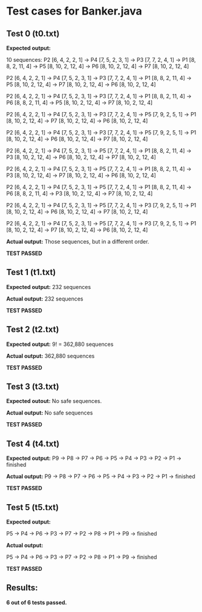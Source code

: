 # Test cases for Banker.java

## Test 0 (t0.txt)
**Expected output:**

10 sequences:
P2 [6, 4, 2, 2, 1] -> P4 [7, 5, 2, 3, 1] -> P3 [7, 7, 2, 4, 1] -> P1 [8, 8, 2, 11, 4] -> P5 [8, 10, 2, 12, 4] -> P6 [8, 10, 2, 12, 4] -> P7 [8, 10, 2, 12, 4]

P2 [6, 4, 2, 2, 1] -> P4 [7, 5, 2, 3, 1] -> P3 [7, 7, 2, 4, 1] -> P1 [8, 8, 2, 11, 4] -> P5 [8, 10, 2, 12, 4] -> P7 [8, 10, 2, 12, 4] -> P6 [8, 10, 2, 12, 4]

P2 [6, 4, 2, 2, 1] -> P4 [7, 5, 2, 3, 1] -> P3 [7, 7, 2, 4, 1] -> P1 [8, 8, 2, 11, 4] -> P6 [8, 8, 2, 11, 4] -> P5 [8, 10, 2, 12, 4] -> P7 [8, 10, 2, 12, 4]

P2 [6, 4, 2, 2, 1] -> P4 [7, 5, 2, 3, 1] -> P3 [7, 7, 2, 4, 1] -> P5 [7, 9, 2, 5, 1] -> P1 [8, 10, 2, 12, 4] -> P7 [8, 10, 2, 12, 4] -> P6 [8, 10, 2, 12, 4]

P2 [6, 4, 2, 2, 1] -> P4 [7, 5, 2, 3, 1] -> P3 [7, 7, 2, 4, 1] -> P5 [7, 9, 2, 5, 1] -> P1 [8, 10, 2, 12, 4] -> P6 [8, 10, 2, 12, 4] -> P7 [8, 10, 2, 12, 4]

P2 [6, 4, 2, 2, 1] -> P4 [7, 5, 2, 3, 1] -> P5 [7, 7, 2, 4, 1] -> P1 [8, 8, 2, 11, 4] -> P3 [8, 10, 2, 12, 4] -> P6 [8, 10, 2, 12, 4] -> P7 [8, 10, 2, 12, 4]

P2 [6, 4, 2, 2, 1] -> P4 [7, 5, 2, 3, 1] -> P5 [7, 7, 2, 4, 1] -> P1 [8, 8, 2, 11, 4] -> P3 [8, 10, 2, 12, 4] -> P7 [8, 10, 2, 12, 4] -> P6 [8, 10, 2, 12, 4]

P2 [6, 4, 2, 2, 1] -> P4 [7, 5, 2, 3, 1] -> P5 [7, 7, 2, 4, 1] -> P1 [8, 8, 2, 11, 4] -> P6 [8, 8, 2, 11, 4] -> P3 [8, 10, 2, 12, 4] -> P7 [8, 10, 2, 12, 4]

P2 [6, 4, 2, 2, 1] -> P4 [7, 5, 2, 3, 1] -> P5 [7, 7, 2, 4, 1] -> P3 [7, 9, 2, 5, 1] -> P1 [8, 10, 2, 12, 4] -> P6 [8, 10, 2, 12, 4] -> P7 [8, 10, 2, 12, 4]

P2 [6, 4, 2, 2, 1] -> P4 [7, 5, 2, 3, 1] -> P5 [7, 7, 2, 4, 1] -> P3 [7, 9, 2, 5, 1] -> P1 [8, 10, 2, 12, 4] -> P7 [8, 10, 2, 12, 4] -> P6 [8, 10, 2, 12, 4]

**Actual output:**
Those sequences, but in a different order.

**TEST PASSED**

## Test 1 (t1.txt)

**Expected output:**
232 sequences

**Actual output:**
232 sequences

**TEST PASSED**

## Test 2 (t2.txt)

**Expected output:**
9! = 362,880 sequences

**Actual output:**
362,880 sequences

**TEST PASSED**

## Test 3 (t3.txt)

**Expected outout:**
No safe sequences.

**Actual output:**
No safe sequences

**TEST PASSED**

## Test 4 (t4.txt)

**Expected output:**
P9 -> P8 -> P7 -> P6 -> P5 -> P4 -> P3 -> P2 -> P1 -> finished

**Actual output:**
P9 -> P8 -> P7 -> P6 -> P5 -> P4 -> P3 -> P2 -> P1 -> finished

**TEST PASSED**

## Test 5 (t5.txt)

**Expected output:**

P5 -> P4 -> P6 -> P3 -> P7 -> P2 -> P8 -> P1 -> P9 -> finished

**Actual output:**

P5 -> P4 -> P6 -> P3 -> P7 -> P2 -> P8 -> P1 -> P9 -> finished

**TEST PASSED**

## Results:

**6 out of 6 tests passed.**
